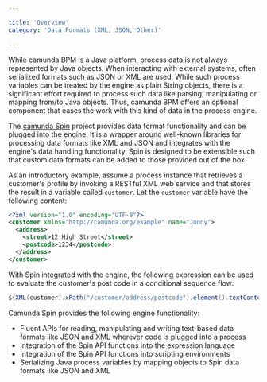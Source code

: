 ```yaml
---

title: 'Overview'
category: 'Data Formats (XML, JSON, Other)'

---
```


While camunda BPM is a Java platform, process data is not always represented by Java objects. When interacting with external systems, often serialized formats such as JSON or XML are used. While such process variables can be treated by the engine as plain String objects, there is a significant effort required to process such data like parsing, manipulating or mapping from/to Java objects. Thus, camunda BPM offers an optional component that eases the work with this kind of data in the process engine.

The [camunda Spin][spin-github] project provides data format functionality and can be plugged into the engine. It is a wrapper around well-known libraries for processing data formats like XML and JSON and integrates with the engine's data handling functionality. Spin is designed to be extensible such that custom data formats can be added to those provided out of the box.

As an introductory example, assume a process instance that retrieves a customer's profile by invoking a RESTful XML web service and that stores the result in a variable called `customer`. Let the `customer` variable have the following content:

```xml
<?xml version="1.0" encoding="UTF-8"?>
<customer xmlns="http://camunda.org/example" name="Jonny">
  <address>
    <street>12 High Street</street>
    <postcode>1234</postcode>
  </address>
</customer>
```

With Spin integrated with the engine, the following expression can be used to evaluate the customer's post code in a conditional sequence flow:

```java
${XML(customer).xPath("/customer/address/postcode").element().textContent() == "1234"}
```

Camunda Spin provides the following engine functionality:

* Fluent APIs for reading, manipulating and writing text-based data formats like JSON and XML wherever code is plugged into a process
* Integration of the Spin API functions into the expression language
* Integration of the Spin API functions into scripting environments
* Serializing Java process variables by mapping objects to Spin data formats like JSON and XML

[spin-github]: https://github.com/camunda/camunda-spin


